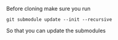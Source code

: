 Before cloning make sure you run

`git submodule update --init --recursive`

So that you can update the submodules
